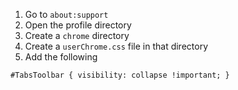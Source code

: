 1. Go to `about:support`
2. Open the profile directory
3. Create a `chrome` directory
4. Create a `userChrome.css` file in that directory
5. Add the following
```
#TabsToolbar { visibility: collapse !important; }
```
